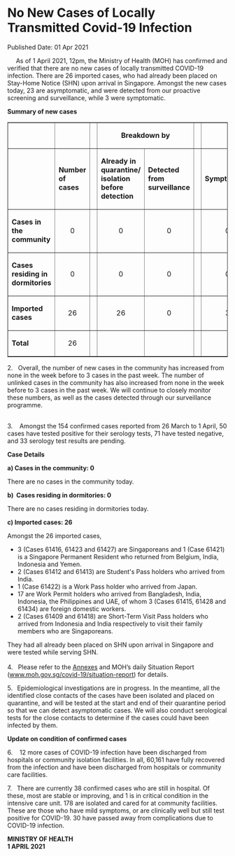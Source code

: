 <html>
    <meta http-equiv="Content-Type" content="text/html; charset=utf-8"/>
    <meta charset="utf-8"/>
    <title>No New Cases of Locally Transmitted Covid-19 Infection</title>
    <body><h1>No New Cases of Locally Transmitted Covid-19 Infection</h1>
    <p>Published Date: 01 Apr 2021</p> <p>&nbsp; &nbsp; &nbsp;As of 1 April 2021, 12pm, the Ministry of Health (MOH) has confirmed and verified that there are no new cases of locally transmitted COVID-19 infection. There are 26 imported cases, who had already been placed on Stay-Home Notice (SHN) upon arrival in Singapore. Amongst the new cases today, 23 are asymptomatic, and were detected from our proactive screening and surveillance, while 3 were symptomatic.&nbsp;</p><p><strong>Summary of new cases</strong></p><table border="1" cellspacing="0" cellpadding="0" width="605"><tbody><tr><td width="129"><p align="right"></p></td><td width="60"><p></p></td><td width="16" valign="top"><p></p></td><td width="192" colspan="2"><p align="center"><strong>Breakdown by</strong></p></td><td width="16" valign="top"><p></p></td><td width="192" colspan="2"><p align="center"><strong>Breakdown by</strong></p></td></tr><tr><td width="129"><p align="right"></p></td><td width="60"><p><strong>Number of cases</strong></p></td><td width="16" valign="top"><p></p></td><td width="96"><p><strong>Already in quarantine/ isolation before detection</strong></p></td><td width="96"><p><strong>Detected from surveillance</strong></p></td><td width="16" valign="top"><p></p></td><td width="96"><p><strong>Symptomatic</strong></p></td><td width="96"><p><strong>Asymptomatic</strong></p></td></tr><tr><td width="129"><p><strong>Cases in the community</strong></p></td><td width="60"><p align="center">0</p></td><td width="16" valign="top"><p align="center"></p></td><td width="96"><p align="center">0</p></td><td width="96"><p align="center">0</p></td><td width="16" valign="top"><p align="center"></p></td><td width="96"><p align="center">0</p></td><td width="96"><p align="center">0</p></td></tr><tr><td width="129"><p><strong>Cases residing in dormitories</strong></p></td><td width="60"><p align="center">0</p></td><td width="16" valign="top"><p align="center"></p></td><td width="96"><p align="center">0</p></td><td width="96"><p align="center">0</p></td><td width="16" valign="top"><p align="center"></p></td><td width="96"><p align="center">0</p></td><td width="96"><p align="center">0</p></td></tr><tr><td width="129"><p><strong>Imported cases</strong></p></td><td width="60"><p align="center">26</p></td><td width="16" valign="top"><p align="center"></p></td><td width="96"><p align="center">26</p></td><td width="96"><p align="center">0</p></td><td width="16" valign="top"><p align="center"></p></td><td width="96"><p align="center">3</p></td><td width="96"><p align="center">23</p></td></tr><tr><td width="129"><p><strong>Total</strong></p></td><td width="60"><p align="center">26</p></td><td width="16" valign="top"><p align="center"></p></td><td width="96"><p align="center"></p></td><td width="96"><p align="center"></p></td><td width="16" valign="top"><p align="center"></p></td><td width="96"><p align="center"></p></td><td width="96"><p align="center"></p></td></tr></tbody></table><p></p><p>2.&nbsp; &nbsp;Overall, the number of new cases in the community has increased from none in the week before to 3 cases in the past week. The number of unlinked cases in the community has also increased from none in the week before to 3 cases in the past week.&nbsp;We will continue to closely monitor these numbers, as well as the cases detected through our surveillance programme.<p><br>3.&nbsp; &nbsp; Amongst the 154 confirmed cases reported from 26 March to 1 April, 50 cases have tested positive for their serology tests, 71 have tested negative, and 33 serology test results are pending.</p></p><p><p><strong>Case Details</strong></p><p><strong>a) Cases in the community: 0</strong></p><p>There are no cases in the community today.</p><p><strong>b)&nbsp; Cases residing in dormitories: 0</strong></p><p>There are no cases residing in dormitories today.</p><p><strong>c) Imported cases: 26</strong></p><p>Amongst the 26 imported cases,</p><ul><li>3 (Cases 61416, 61423 and 61427) are Singaporeans and 1 (Case 61421) is a Singapore Permanent Resident who returned from Belgium, India, Indonesia and Yemen.</li><li>2 (Cases 61412 and 61413) are Student's Pass holders who arrived from India.</li><li>1 (Case 61422) is a Work Pass holder who arrived from Japan.</li><li>17 are Work Permit holders who arrived from Bangladesh, India, Indonesia, the Philippines and UAE, of whom 3 (Cases 61415, 61428 and 61434) are foreign domestic workers.</li><li>2 (Cases 61409 and 61418) are Short-Term Visit Pass holders who arrived from Indonesia and India respectively to visit their family members who are Singaporeans.</li></ul><p>They had all already been placed on SHN upon arrival in Singapore and were tested while serving SHN.<br><br>4.&nbsp; &nbsp;Please refer to the <a href="/docs/librariesprovider5/default-document-library/annexes2ec4bfba3ee742448aeb866402e0173e.pdf?sfvrsn=9623fdc0_0" title="Annexes">Annexes</a>&nbsp;and MOH’s daily Situation Report (<a href="http://www.moh.gov.sg/covid-19/situation-report">www.moh.gov.sg/covid-19/situation-report</a>) for details.</p></p><p><p>5.&nbsp;<strong> &nbsp;</strong>Epidemiological investigations are in progress. In the meantime, all the identified close contacts of the cases have been isolated and placed on quarantine, and will be tested at the start and end of their quarantine period so that we can detect asymptomatic cases. We will also conduct serological tests for the close contacts to determine if the cases could have been infected by them.</p></p><p><p><strong></strong><strong>Update on condition of confirmed cases</strong></p><p>6.&nbsp; &nbsp; 12 more cases of COVID-19 infection have been discharged from hospitals or community isolation facilities. In all, 60,161 have fully recovered from the infection and have been discharged from hospitals or community care facilities.</p></p><p><p>7.&nbsp; &nbsp;There are currently 38 confirmed cases who are still in hospital. Of these, most are stable or improving, and 1 is in critical condition in the intensive care unit. 178 are isolated and cared for at community facilities. These are those who have mild symptoms, or are clinically well but still test positive for COVID-19. 30 have passed away from complications due to COVID-19 infection.</p></p><p></p><div><p><strong>MINISTRY OF HEALTH<br></strong><strong>1 APRIL 2021</strong></p></div></body>
</html>